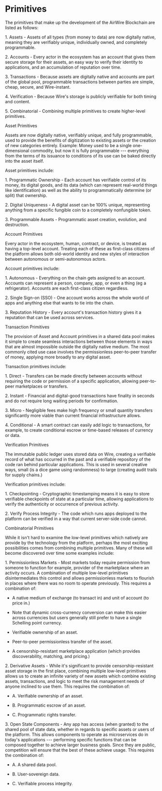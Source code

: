 Primitives
==========

The primitives that make up the development of the AirWire Blockchain are listed as follows:

1\.  Assets - Assets of all types (from money to data) are now digitally native, meaning they are verifiably unique, individually owned, and completely programmable.

2\.  Accounts - Every actor in the ecosystem has an account that gives them secure storage for their assets, an easy way to verify their identity to applications, and an accumulation of reputation over time.

3\.  Transactions - Because assets are digitally native and accounts are part of the global pool, programmable transactions between parties are simple, cheap, secure, and Wire-instant.

4\.  Verification - Because Wire's storage is publicly verifiable for both timing and content.

5\.  Combinatorial - Combining multiple primitives to create higher-level primitives.

Asset Primitives

Assets are now digitally native, verifiably unique, and fully programmable, used to provide the benefits of digitization to existing assets or the creation of new categories entirely. Example: Money used to be a single one-dimensional commodity, but now it is fully programmable --- everything from the terms of its issuance to conditions of its use can be baked directly into the asset itself.

Asset primitives include:

1\.  Programmatic Ownership - Each account has verifiable control of its money, its digital goods, and its data (which can represent real-world things like identification) as well as the ability to programmatically determine (or split) that ownership.

2\.  Digital Uniqueness - A digital asset can be 100% unique, representing anything from a specific fungible coin to a completely nonfungible token.

3\.  Programmable Assets - Programmatic asset creation, evolution, and destruction.

Account Primitives

Every actor in the ecosystem, human, contract, or device, is treated as having a top-level account. Treating each of these as first-class citizens of the platform allows both old-world identity and new styles of interaction between autonomous or semi-autonomous actors.  

Account primitives include:

1\.  Autonomous - Everything on the chain gets assigned to an account. Accounts can represent a person, company, app, or even a thing (eg a refrigerator).  Accounts are each first-class citizen regardless.

2\.  Single Sign-on (SSO) - One account works across the whole world of apps and anything else that wants to tie into the chain.

3\.  Reputation History - Every account's transaction history gives it a reputation that can be used across services.

Transaction Primitives

The provision of Asset and Account primitives in a shared data pool makes it simple to create seamless interactions between those elements in ways that are almost impossible outside the digitally native medium. The most commonly cited use case involves the permissionless peer-to-peer transfer of money, applying more broadly to any digital asset.

Transaction primitives include:

1\.  Direct - Transfers can be made directly between accounts without requiring the code or permission of a specific application, allowing peer-to-peer marketplaces or transfers.

2\.  Instant - Financial and digital-good transactions have finality in seconds and do not require long waiting periods for confirmation.

3\.  Micro - Negligible fees make high frequency or small quantity transfers significantly more viable than current financial infrastructure allows.

4\.  Conditional - A smart contract can easily add logic to transactions, for example, to create conditional escrow or time-based releases of currency or data.

Verification Primitives

The immutable public ledger uses stored data on Wire, creating a verifiable record of what has occurred in the past and a verifiable repository of the code ran behind particular applications. This is used in several creative ways, small (is a dice game using randomness) to large (creating audit trails for supply chains.)

Verification primitives include:

1\.  Checkpointing - Cryptographic timestamping means it is easy to store verifiable checkpoints of state at a particular time, allowing applications to verify the authenticity or occurrence of previous activity.

2\.  Verify Process Integrity - The code which runs apps deployed to the platform can be verified in a way that current server-side code cannot.

Combinatorial Primitives

While it isn't hard to examine the low-level primitives which natively are provide by the technology from the platform, perhaps the most exciting possibilities comes from combining multiple primitives. Many of these will become discovered over time some examples include:

1\.  Permissionless Markets - Most markets today require permission from someone to function for example, provider of the marketplace where an activity occurs. A combination of multiple low-level primitives disintermediates this control and allows permissionless markets to flourish in places where there was no room to operate previously. This requires a combination of: 

-   A native medium of exchange (to transact in) and unit of account (to price in.)

-   Note that dynamic cross-currency conversion can make this easier across currencies but users generally still prefer to have a single Schelling point currency.

-   Verifiable ownership of an asset.

-   Peer-to-peer permissionless transfer of the asset.

-   A censorship-resistant marketplace application (which provides discoverability, matching, and pricing.)

2\.  Derivative Assets - While it's significant to provide censorship-resistant asset storage in the first place, combining multiple low-level primitives allows us to create an infinite variety of new assets which combine existing assets, transactions, and logic to meet the risk management needs of anyone inclined to use them. This requires the combination of:

-   A.  Verifiable ownership of an asset.

-   B.  Programmatic escrow of an asset.

-   C.  Programmatic rights transfer.

3\.  Open State Components - Any app has access (when granted) to the shared pool of state data, whether in regards to specific assets or users of the platform. This allows components to operate as microservices do in today's applications --- performing specific functions that can be composed together to achieve larger business goals. Since they are public, competition will ensure that the best of these achieve usage. This requires the combination of:

-   A.  A shared data pool.

-   B.  User-sovereign data.

-   C.  Verifiable process integrity.